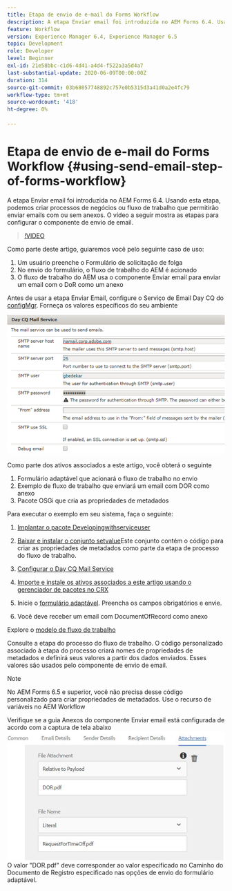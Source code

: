 ```yaml
---
title: Etapa de envio de e-mail do Forms Workflow
description: A etapa Enviar email foi introduzida no AEM Forms 6.4. Usando esta etapa, podemos criar processos de negócios ou fluxo de trabalho que permitirão enviar emails com ou sem anexos. O vídeo a seguir mostra as etapas para configurar o componente de envio de email
feature: Workflow
version: Experience Manager 6.4, Experience Manager 6.5
topic: Development
role: Developer
level: Beginner
exl-id: 21e58bbc-c1d6-4d41-a4d4-f522a3a5d4a7
last-substantial-update: 2020-06-09T00:00:00Z
duration: 314
source-git-commit: 03b68057748892c757e0b5315d3a41d0a2e4fc79
workflow-type: tm+mt
source-wordcount: '418'
ht-degree: 0%

---
```


# Etapa de envio de e-mail do Forms Workflow {#using-send-email-step-of-forms-workflow}

A etapa Enviar email foi introduzida no AEM Forms 6.4. Usando esta etapa, podemos criar processos de negócios ou fluxo de trabalho que permitirão enviar emails com ou sem anexos. O vídeo a seguir mostra as etapas para configurar o componente de envio de email.

>[!VIDEO](https://video.tv.adobe.com/v/34847?quality=12&learn=on&captions=por_br)

Como parte deste artigo, guiaremos você pelo seguinte caso de uso:

1. Um usuário preenche o Formulário de solicitação de folga
1. No envio do formulário, o fluxo de trabalho do AEM é acionado
1. O fluxo de trabalho do AEM usa o componente Enviar email para enviar um email com o DoR como um anexo

Antes de usar a etapa Enviar Email, configure o Serviço de Email Day CQ do [configMgr](http://localhost:4502/system/console/configMgr). Forneça os valores específicos do seu ambiente

![Configurar o Day CQ Mail Service](assets/mailservice.png)

Como parte dos ativos associados a este artigo, você obterá o seguinte

1. Formulário adaptável que acionará o fluxo de trabalho no envio
1. Exemplo de fluxo de trabalho que enviará um email com DOR como anexo
1. Pacote OSGi que cria as propriedades de metadados

Para executar o exemplo em seu sistema, faça o seguinte:

1. [Implantar o pacote Developingwithserviceuser](/help/forms/assets/common-osgi-bundles/DevelopingWithServiceUser.jar)

1. [Baixar e instalar o conjunto setvalue](/help/forms/assets/common-osgi-bundles/SetValueApp.core-1.0-SNAPSHOT.jar)Este conjunto contém o código para criar as propriedades de metadados como parte da etapa de processo do fluxo de trabalho.
1. [Configurar o Day CQ Mail Service](https://helpx.adobe.com/br/experience-manager/6-5/sites/administering/using/notification.html)
1. [Importe e instale os ativos associados a este artigo usando o gerenciador de pacotes no CRX](assets/emaildoraemformskt.zip)
1. Inicie o [formulário adaptável](http://localhost:4502/content/dam/formsanddocuments/helpx/timeoffrequestform/jcr:content?wcmmode=disabled). Preencha os campos obrigatórios e envie.
1. Você deve receber um email com DocumentOfRecord como anexo

Explore o [modelo de fluxo de trabalho](http://localhost:4502/editor.html/conf/global/settings/workflow/models/emaildor.html)

Consulte a etapa do processo do fluxo de trabalho. O código personalizado associado à etapa do processo criará nomes de propriedades de metadados e definirá seus valores a partir dos dados enviados. Esses valores são usados pelo componente de envio de email.

>[!NOTE]
>
>No AEM Forms 6.5 e superior, você não precisa desse código personalizado para criar propriedades de metadados. Use o recurso de variáveis no AEM Workflow

Verifique se a guia Anexos do componente Enviar email está configurada de acordo com a captura de tela abaixo
![Guia Enviar Anexo de Email](assets/sendemailcomponentconfigure.jpg)O valor &quot;DOR.pdf&quot; deve corresponder ao valor especificado no Caminho do Documento de Registro especificado nas opções de envio do formulário adaptável.
